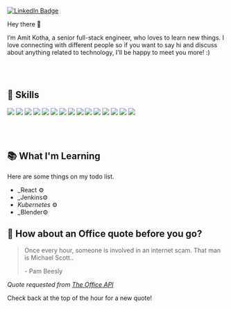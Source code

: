 


[![LinkedIn Badge](https://img.shields.io/badge/LinkedIn-Profile-informational?style=flat&logo=linkedin&logoColor=white&color=0D76A8)](https://www.linkedin.com/in/amit-kotha/)


Hey there 👋

I’m Amit Kotha, a senior full-stack engineer, who loves to learn new things. I love connecting with different people so if you want to say hi and discuss about anything related to technology, I'll be happy to meet you more! :)

<br>
<br>

## 💼 Skills

![](https://img.shields.io/badge/Code-Angular-informational?style=flat&logo=angular&logoColor=white&color=4AB197)
![](https://img.shields.io/badge/Code-JavaScript-informational?style=flat&logo=JavaScript&logoColor=white&color=4AB197)
![](https://img.shields.io/badge/Code-TypeScript-informational?style=flat&logo=TypeScript&logoColor=white&color=4AB197)
![](https://img.shields.io/badge/Code-CSharp-informational?style=flat&logo=c-sharp&logoColor=white&color=4AB197)
![](https://img.shields.io/badge/Code-.NET-informational?style=flat&logo=.net&logoColor=white&color=4AB197)
![](https://img.shields.io/badge/Code-MongoDB-informational?style=flat&logo=MongoDB&logoColor=white&color=4AB197)
![](https://img.shields.io/badge/Code-SQL-informational?style=flat&logo=MySQL&logoColor=white&color=4AB197)
![](https://img.shields.io/badge/Tools-Docker-informational?style=flat&logo=docker&logoColor=white&color=4AB197)
![](https://img.shields.io/badge/Code-.NETCore-informational?style=flat&logo=.net-core&logoColor=white&color=4AB197)
![](https://img.shields.io/badge/Code-.NETMVC-informational?style=flat&logo=.net&logoColor=white&color=4AB197)
![](https://img.shields.io/badge/Code-Azure-informational?style=flat&logo=.net&logoColor=white&color=4AB197)
![](https://img.shields.io/badge/Tools-TFS-informational?style=flat&logo=.net&logoColor=white&color=4AB197)
![](https://img.shields.io/badge/Tools-Github-informational?style=flat&logo=.net&logoColor=white&color=4AB197)
![](https://img.shields.io/badge/Tools-Postman-informational?style=flat&logo=Postman&logoColor=white&color=4AB197)
![](https://img.shields.io/badge/Tools-Jira-informational?style=flat&logo=Jira-Software&logoColor=white&color=4AB197)

<br>
<br>

## 📚 What I'm Learning

Here are some things on my todo list.

- _React ⚙️
- _Jenkins⚙️
- _Kubernetes_ ⚙️
- _Blender⚙️


## 📣 How about an Office quote before you go?

>Once every hour, someone is involved in an internet scam. That man is Michael Scott..
>
> <p>- Pam Beesly</p>

_Quote requested from [The Office API](https://www.officeapi.dev/)_

Check back at the top of the hour for a new quote!
